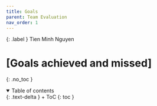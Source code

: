 ```yaml
---
title: Goals
parent: Team Evaluation
nav_order: 1
---
```


{: .label }
Tien Minh Nguyen

# [Goals achieved and missed]
{: .no_toc }

<details open markdown="block">
{: .text-delta }
<summary>Table of contents</summary>
+ ToC
{: toc }
</details>
